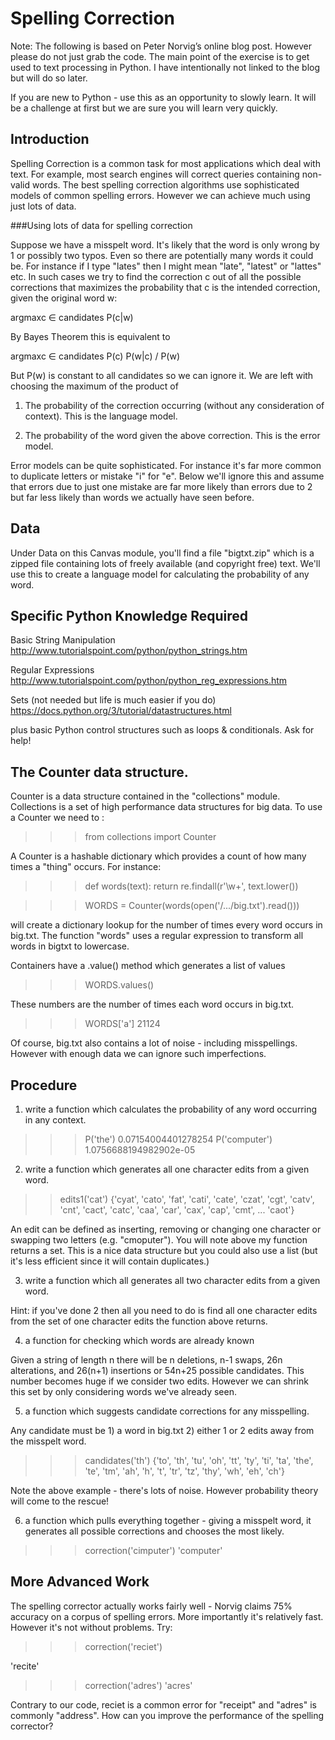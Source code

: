 # Spelling Correction

Note: The following is based on Peter Norvig’s online blog post. However please do not just grab the code. The main point of the exercise is to get used to text processing in Python. I have intentionally not linked to the blog but will do so later.

If you are new to Python - use this as an opportunity to slowly learn. It will be a challenge at first but we are sure you will learn very quickly.

## Introduction

Spelling Correction is a common task for most applications which deal with text. For example, most search engines will correct queries containing non-valid words. The best spelling correction algorithms use sophisticated models of common spelling errors. However we can achieve much using just lots of data. 

###Using lots of data for spelling correction

Suppose we have a misspelt word. It's likely that the word is only wrong by 1 or possibly two typos. Even so there are potentially many words it could be. For instance if I type "lates" then I might mean "late", "latest" or "lattes" etc. In such cases we try to find the correction c out of all the possible corrections  that maximizes the probability that c is the intended correction, given the original word w:

argmaxc ∈ candidates P(c|w)

By Bayes Theorem this is equivalent to 

argmaxc ∈ candidates P(c) P(w|c) / P(w)

 

But P(w) is constant to all candidates so we can ignore it.  We are left with choosing the maximum of the product of 

1. The probability of the correction occurring (without any consideration of context). This is the language model.

2. The probability of the word given the above correction. This is the error model.

Error models can be quite sophisticated. For instance it's far more common to duplicate letters or mistake "i" for "e". Below we'll ignore this and assume that errors due to just one mistake are far more likely than errors due to 2 but far less likely than words we actually have seen before.  

## Data

Under Data on this Canvas module, you'll find a file "bigtxt.zip" which is a zipped file containing lots of freely available (and copyright free) text. We'll use this to create a language model for calculating the probability of any word.

## Specific Python Knowledge Required

Basic String Manipulation http://www.tutorialspoint.com/python/python_strings.htm

Regular Expressions http://www.tutorialspoint.com/python/python_reg_expressions.htm

Sets (not needed but life is much easier if you do) https://docs.python.org/3/tutorial/datastructures.html



plus basic Python control structures such as loops & conditionals. Ask for help!

## The Counter data structure. 

Counter is a data structure contained in the "collections" module. Collections is a set of high performance data structures for big data. To use a Counter we need to :

>>> from collections import Counter

A Counter is a hashable dictionary which provides a count of how many times a "thing" occurs. For instance:

>>> def words(text): return re.findall(r'\w+', text.lower())

>>> WORDS = Counter(words(open('/.../big.txt').read()))

will create a dictionary lookup for the number of times every word occurs in big.txt. The function "words" uses a regular expression to transform all words in bigtxt to lowercase. 

Containers have a .value() method which generates a list of values

>>> WORDS.values()

These numbers are the number of times each word occurs in big.txt. 

>>> WORDS['a']
21124

Of course, big.txt also contains a lot of noise - including misspellings. However with enough data we can ignore such imperfections. 

## Procedure

1. write a function which calculates the probability of any word occurring in any context.

>>> P('the')
0.07154004401278254
>>> P('computer')
1.0756688194982902e-05

2. write a function which generates all one character edits from a given word.

>> edits1('cat')
{'cyat', 'cato', 'fat', 'cati', 'cate', 'czat', 'cgt', 'catv', 'cnt', 'cact', 'catc', 'caa', 'car', 'cax', 'cap', 'cmt', ... 'caot'}

An edit can be defined as inserting, removing or changing one character or swapping two letters (e.g. "cmoputer"). You will note above my function returns a set. This is a nice data structure but you could also use a list (but it's less efficient since it will contain duplicates.)

3. write a function which all generates all two character edits from a given word.

Hint: if you've done 2 then all you need to do is find all one character edits from the set of one character edits the function above returns. 

4. a function for checking which words are already known

Given a string of length n there will be n deletions,  n-1 swaps, 26n alterations, and 26(n+1) insertions or 54n+25 possible candidates. This number becomes huge if we consider two edits. However we can shrink this set by only considering words we've already seen. 

5. a function which suggests candidate corrections for any misspelling.

Any candidate must be 1) a word in big.txt 2) either 1 or 2 edits away from the misspelt word.

>>> candidates('th')
{'to', 'th', 'tu', 'oh', 'tt', 'ty', 'ti', 'ta', 'the', 'te', 'tm', 'ah', 'h', 't', 'tr', 'tz', 'thy', 'wh', 'eh', 'ch'}

Note the above example - there's lots of noise. However probability theory will come to the rescue!


6. a function which pulls everything together - giving a misspelt word, it generates all possible corrections and chooses the most likely. 

>>> correction('cimputer')
'computer'

## More Advanced Work

The spelling corrector actually works fairly well - Norvig claims 75% accuracy on a corpus of spelling errors. More importantly it's relatively fast. However it's not without problems. Try:


>>> correction('reciet')

'recite'

>>> correction('adres')
'acres'

Contrary to our code, reciet is a common error for "receipt" and "adres" is commonly "address".  How can you improve the performance of the spelling corrector?